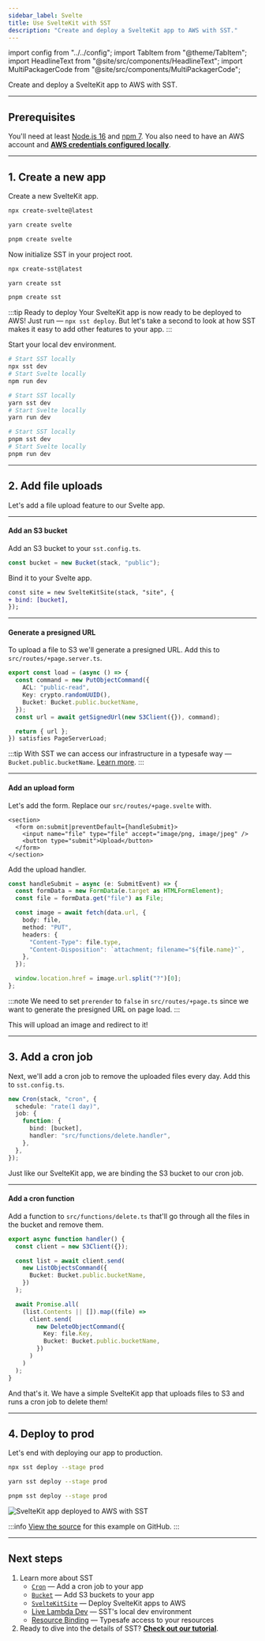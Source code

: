 ```yaml
---
sidebar_label: Svelte
title: Use SvelteKit with SST
description: "Create and deploy a SvelteKit app to AWS with SST."
---
```


import config from "../../config";
import TabItem from "@theme/TabItem";
import HeadlineText from "@site/src/components/HeadlineText";
import MultiPackagerCode from "@site/src/components/MultiPackagerCode";

<HeadlineText>

Create and deploy a SvelteKit app to AWS with SST.

</HeadlineText>

---

## Prerequisites

You'll need at least [Node.js 16](https://nodejs.org/) and [npm 7](https://www.npmjs.com/). You also need to have an AWS account and [**AWS credentials configured locally**](advanced/iam-credentials.md#loading-from-a-file).

---

## 1. Create a new app

Create a new SvelteKit app.

<MultiPackagerCode>
<TabItem value="npm">

```bash
npx create-svelte@latest
```

</TabItem>
<TabItem value="yarn">

```bash
yarn create svelte
```

</TabItem>
<TabItem value="pnpm">

```bash
pnpm create svelte
```

</TabItem>
</MultiPackagerCode>

Now initialize SST in your project root.

<MultiPackagerCode>
<TabItem value="npm">

```bash
npx create-sst@latest
```

</TabItem>
<TabItem value="yarn">

```bash
yarn create sst
```

</TabItem>
<TabItem value="pnpm">

```bash
pnpm create sst
```

</TabItem>
</MultiPackagerCode>

:::tip Ready to deploy
Your SvelteKit app is now ready to be deployed to AWS! Just run — `npx sst deploy`. But let's take a second to look at how SST makes it easy to add other features to your app.
:::

Start your local dev environment.

<MultiPackagerCode>
<TabItem value="npm">

```bash
# Start SST locally
npx sst dev
# Start Svelte locally
npm run dev
```

</TabItem>
<TabItem value="yarn">

```bash
# Start SST locally
yarn sst dev
# Start Svelte locally
yarn run dev
```

</TabItem>
<TabItem value="pnpm">

```bash
# Start SST locally
pnpm sst dev
# Start Svelte locally
pnpm run dev
```

</TabItem>
</MultiPackagerCode>

---

## 2. Add file uploads

Let's add a file upload feature to our Svelte app.

---

#### Add an S3 bucket

Add an S3 bucket to your `sst.config.ts`.

```ts title="sst.config.ts"
const bucket = new Bucket(stack, "public");
```

Bind it to your Svelte app.

```diff title="sst.config.ts"
const site = new SvelteKitSite(stack, "site", {
+ bind: [bucket],
});
```

---

#### Generate a presigned URL

To upload a file to S3 we'll generate a presigned URL. Add this to `src/routes/+page.server.ts`.

```ts title="src/routes/+page.server.ts" {5}
export const load = (async () => {
  const command = new PutObjectCommand({
    ACL: "public-read",
    Key: crypto.randomUUID(),
    Bucket: Bucket.public.bucketName,
  });
  const url = await getSignedUrl(new S3Client({}), command);

  return { url };
}) satisfies PageServerLoad;
```

:::tip
With SST we can access our infrastructure in a typesafe way — `Bucket.public.bucketName`. [Learn more](resource-binding.md).
:::

---

#### Add an upload form

Let's add the form. Replace our `src/routes/+page.svelte` with.

```tsx title="src/routes/+page.svelte"
<section>
  <form on:submit|preventDefault={handleSubmit}>
    <input name="file" type="file" accept="image/png, image/jpeg" />
    <button type="submit">Upload</button>
  </form>
</section>
```

Add the upload handler.

```ts title="src/routes/+page.svelte"
const handleSubmit = async (e: SubmitEvent) => {
  const formData = new FormData(e.target as HTMLFormElement);
  const file = formData.get("file") as File;

  const image = await fetch(data.url, {
    body: file,
    method: "PUT",
    headers: {
      "Content-Type": file.type,
      "Content-Disposition": `attachment; filename="${file.name}"`,
    },
  });

  window.location.href = image.url.split("?")[0];
};
```

:::note
We need to set `prerender` to `false` in `src/routes/+page.ts` since we want to generate the presigned URL on page load.
:::

This will upload an image and redirect to it!

---

## 3. Add a cron job

Next, we'll add a cron job to remove the uploaded files every day. Add this to `sst.config.ts`.

```ts title="sst.config.ts" {5}
new Cron(stack, "cron", {
  schedule: "rate(1 day)",
  job: {
    function: {
      bind: [bucket],
      handler: "src/functions/delete.handler",
    },
  },
});
```

Just like our SvelteKit app, we are binding the S3 bucket to our cron job.

---

#### Add a cron function

Add a function to `src/functions/delete.ts` that'll go through all the files in the bucket and remove them.

```ts title="src/functions/delete.ts"
export async function handler() {
  const client = new S3Client({});

  const list = await client.send(
    new ListObjectsCommand({
      Bucket: Bucket.public.bucketName,
    })
  );

  await Promise.all(
    (list.Contents || []).map((file) =>
      client.send(
        new DeleteObjectCommand({
          Key: file.Key,
          Bucket: Bucket.public.bucketName,
        })
      )
    )
  );
}
```

And that's it. We have a simple SvelteKit app that uploads files to S3 and runs a cron job to delete them!

---

## 4. Deploy to prod

Let's end with deploying our app to production.

<MultiPackagerCode>
<TabItem value="npm">

```bash
npx sst deploy --stage prod
```

</TabItem>
<TabItem value="yarn">

```bash
yarn sst deploy --stage prod
```

</TabItem>
<TabItem value="pnpm">

```bash
pnpm sst deploy --stage prod
```

</TabItem>
</MultiPackagerCode>

![SvelteKit app deployed to AWS with SST](/img/start/sveltekit-app-deployed-to-aws-with-sst.png)

:::info
[View the source](https://github.com/serverless-stack/sst/tree/master/examples/quickstart-sveltekit) for this example on GitHub.
:::

---

## Next steps

1. Learn more about SST
   - [`Cron`](../constructs/Cron.md) — Add a cron job to your app
   - [`Bucket`](../constructs/Bucket.md) — Add S3 buckets to your app
   - [`SvelteKitSite`](../constructs/SvelteKitSite.md) — Deploy SvelteKit apps to AWS
   - [Live Lambda Dev](../live-lambda-development.md) — SST's local dev environment
   - [Resource Binding](../resource-binding.md) — Typesafe access to your resources
2. Ready to dive into the details of SST? [**Check out our tutorial**](../learn/index.md).
